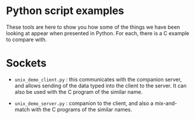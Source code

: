 
# Python script examples

These tools are here to show you how some of the things we
have been looking at appear when presented in Python.  For
each, there is a C example to compare with.

# Sockets

* `unix_demo_client.py` : this communicates with the companion
        server, and allows sending of the data typed into the
        client to the server.  It can also be used with the C
        program of the similar name.

* `unix_demo_server.py` : companion to the client, and also
        a mix-and-match with the C programs of the similar names.

